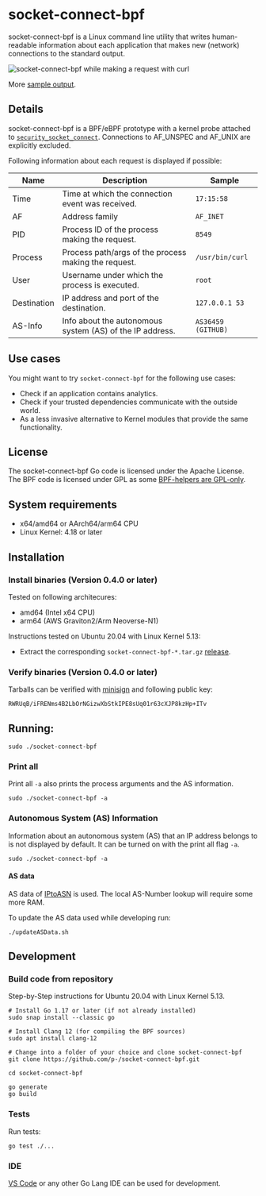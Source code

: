 # socket-connect-bpf

socket-connect-bpf is a Linux command line utility that writes human-readable information about each application that makes new (network) connections to the standard output.

![socket-connect-bpf while making a request with curl](samples/socket-connect-bpf.gif)

More [sample output](samples/socket-connect-bpf-example.txt).

## Details
socket-connect-bpf is a BPF/eBPF prototype with a kernel probe attached to [`security_socket_connect`](https://github.com/torvalds/linux/blob/master/include/linux/security.h). Connections to AF_UNSPEC and AF_UNIX are explicitly excluded. 

Following information about each request is displayed if possible:

| Name          | Description                                              | Sample             |
| --------------|----------------------------------------------------------|--------------------|
| Time          | Time at which the connection event was received.         | `17:15:58`         |
| AF            | Address family                                           | `AF_INET`          |
| PID           | Process ID of the process making the request.            | `8549`             |
| Process       | Process path/args of the process making the request.     | `/usr/bin/curl`    |
| User          | Username under which the process is executed.            | `root`             |
| Destination   | IP address and port of the destination.                  | `127.0.0.1 53`     |
| AS-Info       | Info about the autonomous system (AS) of the IP address. | `AS36459 (GITHUB)` |

## Use cases

You might want to try `socket-connect-bpf` for the following use cases:

* Check if an application contains analytics.
* Check if your trusted dependencies communicate with the outside world.
* As a less invasive alternative to Kernel modules that provide the same functionality.

## License
The socket-connect-bpf Go code is licensed under the Apache License. The BPF code is licensed under GPL as some [BPF-helpers are GPL-only](https://github.com/iovisor/bcc/blob/master/docs/kernel-versions.md#helpers).

## System requirements
* x64/amd64 or AArch64/arm64 CPU
* Linux Kernel: 4.18 or later

## Installation

### Install binaries (Version 0.4.0 or later)
Tested on following architecures:

* amd64 (Intel x64 CPU)
* arm64 (AWS Graviton2/Arm Neoverse-N1)

Instructions tested on Ubuntu 20.04 with Linux Kernel 5.13:

* Extract the corresponding `socket-connect-bpf-*.tar.gz` [release](https://github.com/p-/socket-connect-bpf/releases).

### Verify binaries (Version 0.4.0 or later)
Tarballs can be verified with [minisign](https://github.com/jedisct1/minisign) and following public key:

`RWRUqB/iFRENms4B2LbOrNGizwXbStkIPE8sUq01r63cXJP8kzHp+ITv`

## Running:

    sudo ./socket-connect-bpf

### Print all
Print all `-a` also prints the process arguments and the AS information.

    sudo ./socket-connect-bpf -a

### Autonomous System (AS) Information

Information about an autonomous system (AS) that an IP address belongs to is not displayed by default.
It can be turned on with the print all flag `-a`.

    sudo ./socket-connect-bpf -a

#### AS data
AS data of [IPtoASN](https://iptoasn.com/) is used.
The local AS-Number lookup will require some more RAM.

To update the AS data used while developing run:

    ./updateASData.sh

## Development

### Build code from repository
Step-by-Step instructions for Ubuntu 20.04 with Linux Kernel 5.13.

    # Install Go 1.17 or later (if not already installed)
    sudo snap install --classic go

    # Install Clang 12 (for compiling the BPF sources)
    sudo apt install clang-12

    # Change into a folder of your choice and clone socket-connect-bpf
    git clone https://github.com/p-/socket-connect-bpf.git

    cd socket-connect-bpf
    
    go generate
    go build

### Tests
Run tests:

    go test ./...

### IDE
[VS Code](https://code.visualstudio.com/) or any other Go Lang IDE can be used for development.
